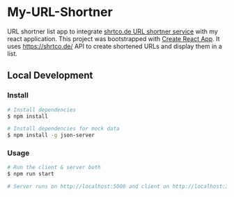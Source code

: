 # My-URL-Shortner
URL shortner list app to integrate [shrtco.de URL shortner service](https://shrtco.de/) with my react application. This project was bootstrapped with [Create React App](https://github.com/facebook/create-react-app). It uses https://shrtco.de/ API to create shortened URLs and display them in a list.

## Local Development

### Install

```bash
# Install dependencies
$ npm install

# Install dependencies for mock data
$ npm install -g json-server
```

### Usage
  
```bash
# Run the client & server both
$ npm run start

# Server runs on http://localhost:5000 and client on http://localhost:3000
```